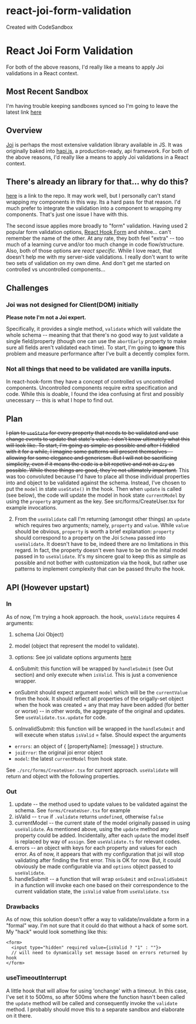 # react-joi-form-validation

Created with CodeSandbox

# React Joi Form Validation

For both of the above reasons, I'd really like a means to apply Joi validations in a React context.

## Most Recent Sandbox

I'm having trouble keeping sandboxes synced so I'm going to leave the latest link [here](https://codesandbox.io/s/react-joi-form-validation-lh22k)

## Overview

[Joi](https://github.com/sideway/joi) is perhaps the most extensive validation library available in JS. It was originally baked into [hapi.js](https://hapi.dev/), a production-ready, api framework.
For both of the above reasons, I'd really like a means to apply Joi validations in a React context.

## There's already an library for that... why do this?

[here](https://github.com/greena13/react-joi-validation) is a link to the repo. It may work well, but I personally can't stand wrapping my components in this way. Its a hard pass for that reason. I'd much prefer to integrate the validation into a component to wrapping my components. That's just one issue I have with this.

The second issue applies more broadly to "form" validation. Having used 2 popular form validation options, [React Hook Form](https://react-hook-form.com/) and shitee... can't remember the name of the other. At any rate, they both feel "extra" -- too much of a learning curve and/or too much change in code flow/structure. Also, both of those options are _react specific_. While I love react, that doesn't help me with my server-side validations. I really don't want to write two sets of validation on my own dime. And don't get me started on controlled vs uncontrolled components...

## Challenges

### Joi was not designed for Client(DOM) initially

**Please note I'm not a Joi expert.**

Specifically, it provides a single method, `validate` which will validate the whole schema -- meaning that that there's no good way to just validate a single field/property (though one can use the `abortEarly` property to make sure all fields aren't validated each time). To start, I'm going to **ignore** this problem and measure performance after I've built a decently complex form.

### Not all things that need to be validated are vanilla inputs.

In react-hook-form they have a concept of controlled vs uncontrolled components. Uncontrolled components require extra specification and code. While this is doable, I found the idea confusing at first and possibly unecessary -- this is what I hope to find out.

## Plan

~~I plan to `useState` for every property that needs to be validated and use change events to update that state's value. I don't know ultimately what this will look like. To start, I'm going as simple as possible and after I fiddled with it for a while, I imagine some patterns will present themselves -- allowing for some elegance and genericsm. But I will not be sacrificing simplicity, even if it means the code is a bit repetive and not as `dry` as possible. While these things are good, they're not ultimately important.~~
This was too convoluted because I'd have to place all those individual properties into and object to be validated against the schema. Instead, I've chosen to put the `model` in state `useState()` in the hook. Then when `update` is called (see below), the code will update the model in hook state `currentModel` by using the `property` argument as the key. See src/forms/CreateUser.tsx for example invocations.

2. From the `useValidate` call I'm returning (amongst other things) an `update` which requires two arguments; namely, `property` and `value`.
   While `value` should be obvious, `property` is worth a brief explanation: `property` should correspond to a property on the Joi `Schema` passed into `useValidate`. It doesn't have to be, indeed there are no limitations in this regard. In fact, the property doesn't even have to be on the inital model passed in to `useValidate`. It's my sincere goal to keep this as simple as possible and not bother with customization via the hook, but rather use patterns to implement complexity that can be passed thru/to the hook.

## API (However upstart)

### In

As of now, I'm trying a hook approach. the hook, `useValidate` requires 4 arguments:

1. schema (Joi Object)

2. model (object that represent the model to validate).
3. options: See joi validate options arguments [here](https://joi.dev/api/?v=17.3.0#anyvalidatevalue-options)
4. onSubmit: this function will be wrapped by `handleSubmit` (see Out section) and only execute when `isValid`. This is just a convenience wrapper.

- onSubmit should expect argument `model` which will be the `currentValue` from the hook. It should reflect all properties of the origally-set object when the hook was created + any that may have been added (for better or worse) -- in other words, the aggregate of the original and updates. See `useValidate.tsx.update` for code.

5. onInvalidSubmit: this function will be wrapped in the `handleSubmit` and will execute when status `isValid` = false. Should expect the arguments

- `errors`: an object of { [propertyName]: [message] } structure.
- `joiError`: the original joi error object
- `model`: the latest `currentModel` from hook state.

See `./src/forms/CreateUser.tsx` for current approach. `useValidate` will return and object with the following properties.

### Out

1. update -- the method used to update values to be validated against the schema. See `forms/CreateUser.tsx` for example
2. isValid -- `true` if `.validate` returns `undefined`, otherwise `false`
3. currentModel -- the current state of the model originally passed in using `useValidate`. As mentioned above, using the `update` method any property could be added. Incidentally, after each `update` the model itself is replaced by way of `assign`. See `useValidate.ts` for relevant codes.
4. errors -- an object with keys for each property and values for each error. As of now, it appears that with my configuration that joi will stop validating after finding the first error. This is OK for now. But, it could obviously be made configurable via and `options` object passed to `useValidate`.
5. handleSubmit -- a function that will wrap `onSubmit` and `onInvalidSubmit` in a function will invoke each one based on their correspondence to the current validation state, the `isValid` value from `useValidate.tsx`

### Drawbacks

As of now, this solution doesn't offer a way to validate/invalidate a form in a "formal" way. I'm not sure that it could do that without a hack of some sort. My "hack" would look something like this:

```
<form>
  <input type="hidden" required value={isValid ? "1" : ""}>
  // will need to dynamically set message based on errors returned by hook
</form>
```

### useTimeoutInterrupt

A little hook that will allow for using 'onchange' with a timeout. In this case, I've set it to 500ms, so after 500ms where the function hasn't been called the `update` method will be called and consequently invoke the `validate` method. I probably should move this to a separate sandbox and elaborate on it there.
